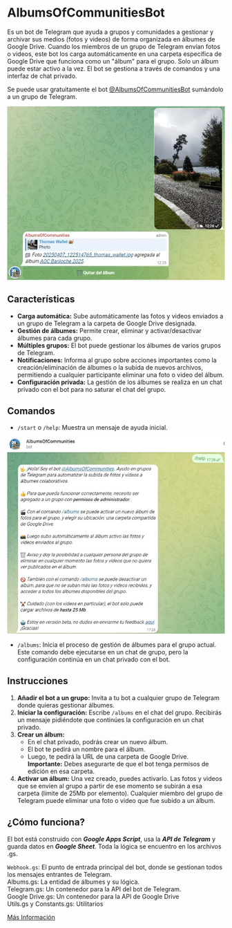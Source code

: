 # AlbumsOfCommunitiesBot

Es un bot de Telegram que ayuda a grupos y comunidades a gestionar y archivar sus medios (fotos y videos) de forma organizada en álbumes de Google Drive. Cuando los miembros de un grupo de Telegram envían fotos o videos, este bot los carga automáticamente en una carpeta específica de Google Drive que funciona como un "álbum" para el grupo. Solo un álbum puede estar activo a la vez. El bot se gestiona a través de comandos y una interfaz de chat privado.   

Se puede usar gratuitamente el bot [@AlbumsOfCommunitiesBot](http://t.me/AlbumsOfCommunitiesBot) sumándolo a un grupo de Telegram.

![Foto](/images/Foto.webp)

## Características

-   **Carga automática:** Sube automáticamente las fotos y videos enviados a un grupo de Telegram a la carpeta de Google Drive designada.
-   **Gestión de álbumes:** Permite crear, eliminar y activar/desactivar álbumes para cada grupo.
-   **Múltiples grupos:** El bot puede gestionar los álbumes de varios grupos de Telegram.
-   **Notificaciones:** Informa al grupo sobre acciones importantes como la creación/eliminación de álbumes o la subida de nuevos archivos, permitiendo a cualquier participante eliminar una foto o video del álbum.
-   **Configuración privada:** La gestión de los álbumes se realiza en un chat privado con el bot para no saturar el chat del grupo.

## Comandos

-   `/start` o `/help`: Muestra un mensaje de ayuda inicial.

![Help](/images/Help.webp)

-   `/albums`: Inicia el proceso de gestión de álbumes para el grupo actual. Este comando debe ejecutarse en un chat de grupo, pero la configuración continúa en un chat privado con el bot.

## Instrucciones

1.  **Añadir el bot a un grupo:** Invita a tu bot a cualquier grupo de Telegram donde quieras gestionar álbumes.
2.  **Iniciar la configuración:** Escribe `/albums` en el chat del grupo. Recibirás un mensaje pidiéndote que continúes la configuración en un chat privado.
3.  **Crear un álbum:**
    -   En el chat privado, podrás crear un nuevo álbum.
    -   El bot te pedirá un nombre para el álbum.
    -   Luego, te pedirá la URL de una carpeta de Google Drive. **Importante:** Debes asegurarte de que el bot tenga permisos de edición en esa carpeta.
4.  **Activar un álbum:** Una vez creado, puedes activarlo. Las fotos y videos que se envíen al grupo a partir de ese momento se subirán a esa carpeta (límite de 25Mb por elemento). Cualquier miembro del grupo de Telegram puede eliminar una foto o video que fue subido a un álbum.

## ¿Cómo funciona?
El bot está construido con _**Google Apps Script**_, usa la _**API de Telegram**_ y guarda datos en _**Google Sheet**_. Toda la lógica se encuentro en los archivos .gs.  

`Webhook.gs`: El punto de entrada principal del bot, donde se gestionan todos los mensajes entrantes de Telegram.  
Albums.gs: La entidad de álbumes y su lógica.   
Telegram.gs: Un contenedor para la API del bot de Telegram.  
Google Drive.gs: Un contenedor para la API de Google Drive  
Utils.gs y Constants.gs: Utilitarios    

[Más Información](https://thomaswallet.substack.com/publish/post/160280277)
